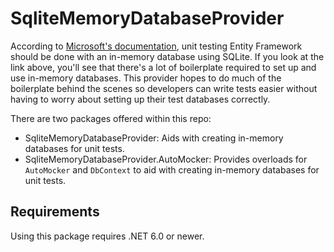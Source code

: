 # SqliteMemoryDatabaseProvider

According to [Microsoft's documentation](https://learn.microsoft.com/en-us/ef/core/testing/testing-without-the-database#sqlite-in-memory), unit testing Entity Framework should be done with an in-memory database using SQLite. If you look at the link above, you'll see that there's a lot of boilerplate required to set up and use in-memory databases. This provider hopes to do much of the boilerplate behind the scenes so developers can write tests easier without having to worry about setting up their test databases correctly.

There are two packages offered within this repo:
- SqliteMemoryDatabaseProvider: Aids with creating in-memory databases for unit tests.
- SqliteMemoryDatabaseProvider.AutoMocker: Provides overloads for `AutoMocker` and `DbContext` to aid with creating in-memory databases for unit tests.

## Requirements

Using this package requires .NET 6.0 or newer.